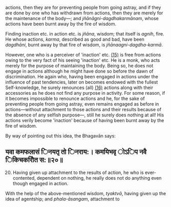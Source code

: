 actions, then they are for preventing people from going astray, and if they are done by one who has withdrawn from actions, then they are merely for the maintenance of the body—; and *jñānāgni-dagdhakarmānam*, whose actions have been burnt away by the fire of wisdom.

Finding inaction etc. in action etc. is *jñāna*, wisdom; that itself is *agnih*, fire. He whose actions, *karma*, described as good and bad, have been *dagdhāni*, burnt away by that fire of wisdom, is *jñānaagni-dagdha-karmā*.

However, one who is a perceiver of 'inaction' etc. [\(15\)](#page--1-0) is free from actions owing to the very fact of his seeing 'inaction' etc. He is a monk, who acts merely for the purpose of maintaining the body. Being so, he does not engage in actions although he might have done so before the dawn of discrimination. He again who, having been engaged in actions under the influence of past tendencies, later on becomes endowed with the fullest Self-knowledge, he surely renounces (all) [\(16\)](#page--1-1) actions along with their accessories as he does not find any purpose in activity. For some reason, if it becomes impossible to renounce actions and he, for the sake of preventing people from going astray, even remains engaged as before in actions—without attachment to those actions and their results because of the absence of any selfish purpose—, still he surely does nothing at all! His actions verily become 'inaction' because of having been burnt away by the fire of wisdom.

By way of pointing out this idea, the Bhagavān says:

## यवा कमफलासं िनयतृ तो िनराय:। कमयिभवृ ोऽिप नवै िकिचकरोित स:॥२०॥

20. Having given up attachment to the results of action, he who is ever-contented, dependent on nothing, he really does not do anything even though engaged in action.

With the help of the above-mentioned wisdom, *tyaktvā*, having given up the idea of agentship; and *phala-āsangam*, attachment to